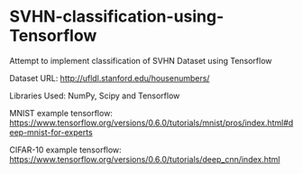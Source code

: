 # SVHN-classification-using-Tensorflow
Attempt to implement classification of SVHN Dataset using Tensorflow

Dataset URL: http://ufldl.stanford.edu/housenumbers/

Libraries Used: NumPy, Scipy and Tensorflow

MNIST example tensorflow: https://www.tensorflow.org/versions/0.6.0/tutorials/mnist/pros/index.html#deep-mnist-for-experts

CIFAR-10 example tensorflow: https://www.tensorflow.org/versions/0.6.0/tutorials/deep_cnn/index.html
